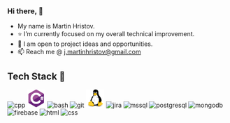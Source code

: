 ### Hi there, 👋
- My name is Martin Hristov.
- ⭐ I’m currently focused on my overall technical improvement.
- 👷 I am open to project ideas and opportunities.
- 📫 Reach me @ j.martinhristov@gmail.com

## Tech Stack 🚀
<p>
<img src="https://cdn.jsdelivr.net/gh/devicons/devicon@latest/icons/cplusplus/cplusplus-original.svg" alt="cpp" width="42" height="42" />         
<img src="https://raw.githubusercontent.com/devicons/devicon/master/icons/csharp/csharp-original.svg" alt="csharp" width="42" height="42" />
<img src="https://www.vectorlogo.zone/logos/gnu_bash/gnu_bash-icon.svg" alt="bash" width="42" height="42" />
<img src="https://www.vectorlogo.zone/logos/git-scm/git-scm-icon.svg" alt="git" width="42" height="42" />
<img src="https://raw.githubusercontent.com/devicons/devicon/master/icons/linux/linux-original.svg" alt="linux" width="42" height="42" />
<img src="https://cdn.jsdelivr.net/gh/devicons/devicon@latest/icons/jira/jira-original.svg"  alt="jira" width="42" height="42"/>
<img src="https://cdn.jsdelivr.net/gh/devicons/devicon@latest/icons/microsoftsqlserver/microsoftsqlserver-original.svg" alt="mssql" width="42" height="42"/>
<img src="https://cdn.jsdelivr.net/gh/devicons/devicon@latest/icons/postgresql/postgresql-original.svg" alt="postgresql" width="42" height="42"/>
<img src="https://cdn.jsdelivr.net/gh/devicons/devicon@latest/icons/mongodb/mongodb-original.svg" alt="mongodb" width="42" height="42" />
<img src="https://www.vectorlogo.zone/logos/firebase/firebase-icon.svg" alt="firebase" width="42" height="42" />
 <img src="https://cdn.jsdelivr.net/gh/devicons/devicon@latest/icons/html5/html5-original.svg" alt="html" width="42" height="42"/>
 <img src="https://cdn.jsdelivr.net/gh/devicons/devicon@latest/icons/css3/css3-original.svg" alt="css" width="42" height="42"/>
</p>
